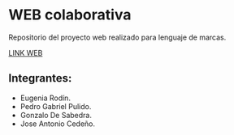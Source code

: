# WEB colaborativa

Repositorio del proyecto web realizado para lenguaje de marcas.

[LINK WEB](http://gonlelo.github.io)

## Integrantes:
- Eugenia Rodín.
- Pedro Gabriel Pulido.
- Gonzalo De Sabedra.
- Jose Antonio Cedeño.
